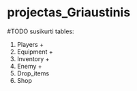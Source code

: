 # projectas_Griaustinis

#TODO
susikurti tables:
1. Players +
2. Equipment +
3. Inventory +
4. Enemy +
5. Drop_items
6. Shop
